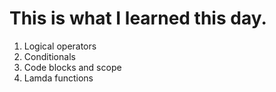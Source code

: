 # This is what I learned this day.

1. Logical operators
2. Conditionals
3. Code blocks and scope
4. Lamda functions
